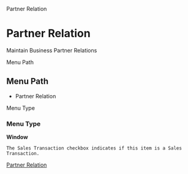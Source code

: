 
Partner Relation
# Partner Relation


Maintain Business Partner Relations

Menu Path
## Menu Path



- Partner Relation

Menu Type
### Menu Type

**Window**

```
The Sales Transaction checkbox indicates if this item is a Sales Transaction.
```

[Partner Relation](functional-guide/window/window-partner-relation.md)
